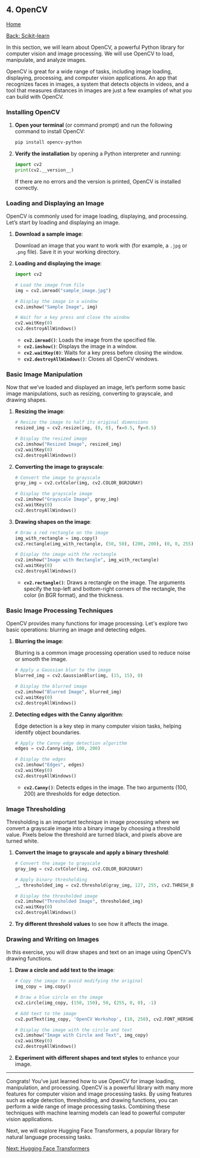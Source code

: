 ## 4. OpenCV

[Home](README.md)

[Back: Scikit-learn](03_scikit-learn.md)

In this section, we will learn about OpenCV, a powerful Python library for computer vision and image processing. We will use OpenCV to load, manipulate, and analyze images.

OpenCV is great for a wide range of tasks, including image loading, displaying, processing, and computer vision applications. An app that recognizes faces in images, a system that detects objects in videos, and a tool that measures distances in images are just a few examples of what you can build with OpenCV.

### Installing OpenCV

1. **Open your terminal** (or command prompt) and run the following command to install OpenCV:

   ```bash
   pip install opencv-python
   ```

2. **Verify the installation** by opening a Python interpreter and running:

   ```python
   import cv2
   print(cv2.__version__)
   ```

   If there are no errors and the version is printed, OpenCV is installed correctly.

### Loading and Displaying an Image

OpenCV is commonly used for image loading, displaying, and processing. Let’s start by loading and displaying an image.

1. **Download a sample image**:

   Download an image that you want to work with (for example, a `.jpg` or `.png` file). Save it in your working directory.

2. **Loading and displaying the image**:

   ```python
   import cv2

   # Load the image from file
   img = cv2.imread("sample_image.jpg")

   # Display the image in a window
   cv2.imshow("Sample Image", img)

   # Wait for a key press and close the window
   cv2.waitKey(0)
   cv2.destroyAllWindows()
   ```

   - **`cv2.imread()`**: Loads the image from the specified file.
   - **`cv2.imshow()`**: Displays the image in a window.
   - **`cv2.waitKey(0)`**: Waits for a key press before closing the window.
   - **`cv2.destroyAllWindows()`**: Closes all OpenCV windows.

### Basic Image Manipulation

Now that we’ve loaded and displayed an image, let’s perform some basic image manipulations, such as resizing, converting to grayscale, and drawing shapes.

1. **Resizing the image**:

   ```python
   # Resize the image to half its original dimensions
   resized_img = cv2.resize(img, (0, 0), fx=0.5, fy=0.5)

   # Display the resized image
   cv2.imshow("Resized Image", resized_img)
   cv2.waitKey(0)
   cv2.destroyAllWindows()
   ```

2. **Converting the image to grayscale**:

   ```python
   # Convert the image to grayscale
   gray_img = cv2.cvtColor(img, cv2.COLOR_BGR2GRAY)

   # Display the grayscale image
   cv2.imshow("Grayscale Image", gray_img)
   cv2.waitKey(0)
   cv2.destroyAllWindows()
   ```

3. **Drawing shapes on the image**:

   ```python
   # Draw a red rectangle on the image
   img_with_rectangle = img.copy()
   cv2.rectangle(img_with_rectangle, (50, 50), (200, 200), (0, 0, 255), 3)

   # Display the image with the rectangle
   cv2.imshow("Image with Rectangle", img_with_rectangle)
   cv2.waitKey(0)
   cv2.destroyAllWindows()
   ```

   - **`cv2.rectangle()`**: Draws a rectangle on the image. The arguments specify the top-left and bottom-right corners of the rectangle, the color (in BGR format), and the thickness.

### Basic Image Processing Techniques

OpenCV provides many functions for image processing. Let's explore two basic operations: blurring an image and detecting edges.

1. **Blurring the image**:

   Blurring is a common image processing operation used to reduce noise or smooth the image.

   ```python
   # Apply a Gaussian blur to the image
   blurred_img = cv2.GaussianBlur(img, (15, 15), 0)

   # Display the blurred image
   cv2.imshow("Blurred Image", blurred_img)
   cv2.waitKey(0)
   cv2.destroyAllWindows()
   ```

2. **Detecting edges with the Canny algorithm**:

   Edge detection is a key step in many computer vision tasks, helping identify object boundaries.

   ```python
   # Apply the Canny edge detection algorithm
   edges = cv2.Canny(img, 100, 200)

   # Display the edges
   cv2.imshow("Edges", edges)
   cv2.waitKey(0)
   cv2.destroyAllWindows()
   ```

   - **`cv2.Canny()`**: Detects edges in the image. The two arguments (100, 200) are thresholds for edge detection.

### Image Thresholding

Thresholding is an important technique in image processing where we convert a grayscale image into a binary image by choosing a threshold value. Pixels below the threshold are turned black, and pixels above are turned white.

1. **Convert the image to grayscale and apply a binary threshold**:

   ```python
   # Convert the image to grayscale
   gray_img = cv2.cvtColor(img, cv2.COLOR_BGR2GRAY)

   # Apply binary thresholding
   _, thresholded_img = cv2.threshold(gray_img, 127, 255, cv2.THRESH_BINARY)

   # Display the thresholded image
   cv2.imshow("Thresholded Image", thresholded_img)
   cv2.waitKey(0)
   cv2.destroyAllWindows()
   ```

2. **Try different threshold values** to see how it affects the image.

### Drawing and Writing on Images

In this exercise, you will draw shapes and text on an image using OpenCV’s drawing functions.

1. **Draw a circle and add text to the image**:

   ```python
   # Copy the image to avoid modifying the original
   img_copy = img.copy()

   # Draw a blue circle on the image
   cv2.circle(img_copy, (150, 150), 50, (255, 0, 0), -1)

   # Add text to the image
   cv2.putText(img_copy, 'OpenCV Workshop', (10, 250), cv2.FONT_HERSHEY_SIMPLEX, 1, (255, 255, 255), 2, cv2.LINE_AA)

   # Display the image with the circle and text
   cv2.imshow("Image with Circle and Text", img_copy)
   cv2.waitKey(0)
   cv2.destroyAllWindows()
   ```

2. **Experiment with different shapes and text styles** to enhance your image.

---

Congrats! You've just learned how to use OpenCV for image loading, manipulation, and processing. OpenCV is a powerful library with many more features for computer vision and image processing tasks. By using features such as edge detection, thresholding, and drawing functions, you can perform a wide range of image processing tasks. Combining these techniques with machine learning models can lead to powerful computer vision applications.

Next, we will explore Hugging Face Transformers, a popular library for natural language processing tasks.

[Next: Hugging Face Transformers](05_hugging_face_transformers.md)
